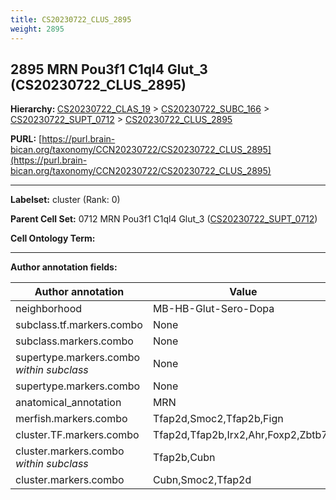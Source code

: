 ```yaml
---
title: CS20230722_CLUS_2895
weight: 2895
---
```

## 2895 MRN Pou3f1 C1ql4 Glut_3 (CS20230722_CLUS_2895)
<b>Hierarchy: </b>
[CS20230722_CLAS_19](../CS20230722_CLAS_19) >
[CS20230722_SUBC_166](../CS20230722_SUBC_166) >
[CS20230722_SUPT_0712](../CS20230722_SUPT_0712) >
[CS20230722_CLUS_2895](../CS20230722_CLUS_2895)

**PURL:** [https://purl.brain-bican.org/taxonomy/CCN20230722/CS20230722_CLUS_2895](https://purl.brain-bican.org/taxonomy/CCN20230722/CS20230722_CLUS_2895)

---


**Labelset:** cluster (Rank: 0)

**Parent Cell Set:** 0712 MRN Pou3f1 C1ql4 Glut_3 ([CS20230722_SUPT_0712](../CS20230722_SUPT_0712))



**Cell Ontology Term:** 

[MARKER GENES.]: #


---

[TRANSFERRED ANNOTATIONS.]: #


[AUTHOR ANNOTATION FIELDS.]: #


**Author annotation fields:**

| Author annotation | Value |
|-------------------|-------|
|neighborhood|MB-HB-Glut-Sero-Dopa|
|subclass.tf.markers.combo|None|
|subclass.markers.combo|None|
|supertype.markers.combo _within subclass_|None|
|supertype.markers.combo|None|
|anatomical_annotation|MRN|
|merfish.markers.combo|Tfap2d,Smoc2,Tfap2b,Fign|
|cluster.TF.markers.combo|Tfap2d,Tfap2b,Irx2,Ahr,Foxp2,Zbtb7c|
|cluster.markers.combo _within subclass_|Tfap2b,Cubn|
|cluster.markers.combo|Cubn,Smoc2,Tfap2d|
